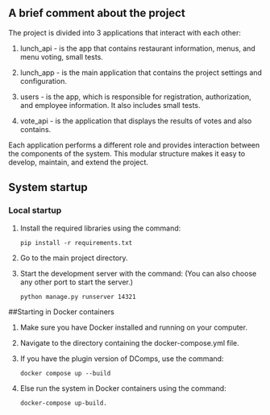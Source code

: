 ## A brief comment about the project
The project is divided into 3 applications that interact with each other:
1. lunch_api - is the app that contains restaurant information, menus, and menu voting, small tests.

2. lunch_app - is the main application that contains the project settings and configuration.

3. users - is the app, which is responsible for registration, authorization, and employee information. It also includes small tests.

4. vote_api - is the application that displays the results of votes and also contains.

Each application performs a different role and provides interaction between the components of the system. This modular structure makes it easy to develop, maintain, and extend the project.


## System startup

### Local startup

1. Install the required libraries using the command:

   ```shell
   pip install -r requirements.txt
   
2. Go to the main project directory.

3. Start the development server with the command:
   (You can also choose any other port to start the server.)

   ```shell
   python manage.py runserver 14321

##Starting in Docker containers
1. Make sure you have Docker installed and running on your computer.

2. Navigate to the directory containing the docker-compose.yml file.

3. If you have the plugin version of DComps, use the command:
   ```shell
   docker compose up --build
4. Else run the system in Docker containers using the command:

    ```shell
   docker-compose up-build.
